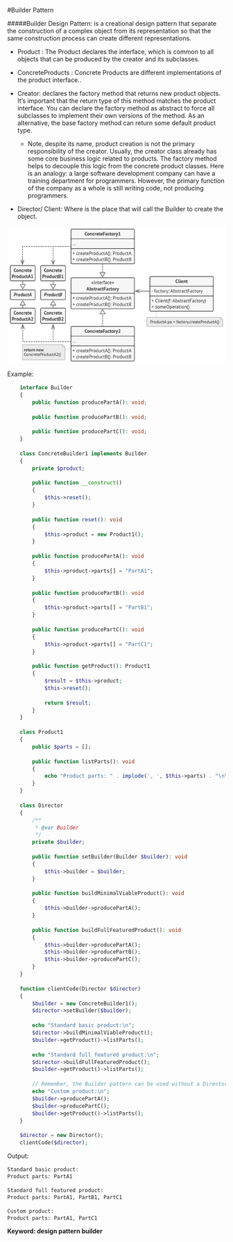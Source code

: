 #Builder Pattern

#####Builder Design Pattern: is a creational design pattern that separate the construction of a complex object from its representation so that the same construction process can create different representations.
- Product : The Product declares the interface, which is common to all objects that can be produced by the creator and its subclasses.
- ConcreteProducts : Concrete Products are different implementations of the product interface..
- Creator: declares the factory method that returns new product objects. It’s important that the return type of this method matches the product interface. You can declare the factory method as abstract to force all subclasses to implement their own versions of the method. As an alternative, the base factory method can return some default product type.
    
    - Note, despite its name, product creation is not the primary responsibility of the creator. Usually, the creator class already has some core business logic related to products. The factory method helps to decouple this logic from the concrete product classes. Here is an analogy: a large software development company can have a training department for programmers. However, the primary function of the company as a whole is still writing code, not producing programmers.

- Director/ Client: Where is the place that will call the Builder to create the object.

![Alt text](../../images/design-patterns/creational-patterns/abstract-factory-structure.png?raw=true "Abstract Factory Pattern Structure")

Example:

```php
    interface Builder
    {
        public function producePartA(): void;
    
        public function producePartB(): void;
    
        public function producePartC(): void;
    }
    
    class ConcreteBuilder1 implements Builder
    {
        private $product;
    
        public function __construct()
        {
            $this->reset();
        }
    
        public function reset(): void
        {
            $this->product = new Product1();
        }
    
        public function producePartA(): void
        {
            $this->product->parts[] = "PartA1";
        }
    
        public function producePartB(): void
        {
            $this->product->parts[] = "PartB1";
        }
    
        public function producePartC(): void
        {
            $this->product->parts[] = "PartC1";
        }
    
        public function getProduct(): Product1
        {
            $result = $this->product;
            $this->reset();
    
            return $result;
        }
    }
    
    class Product1
    {
        public $parts = [];
    
        public function listParts(): void
        {
            echo "Product parts: " . implode(', ', $this->parts) . "\n\n";
        }
    }
    
    class Director
    {
        /**
         * @var Builder
         */
        private $builder;
    
        public function setBuilder(Builder $builder): void
        {
            $this->builder = $builder;
        }
    
        public function buildMinimalViableProduct(): void
        {
            $this->builder->producePartA();
        }
    
        public function buildFullFeaturedProduct(): void
        {
            $this->builder->producePartA();
            $this->builder->producePartB();
            $this->builder->producePartC();
        }
    }
    
    function clientCode(Director $director)
    {
        $builder = new ConcreteBuilder1();
        $director->setBuilder($builder);
    
        echo "Standard basic product:\n";
        $director->buildMinimalViableProduct();
        $builder->getProduct()->listParts();
    
        echo "Standard full featured product:\n";
        $director->buildFullFeaturedProduct();
        $builder->getProduct()->listParts();
    
        // Remember, the Builder pattern can be used without a Director class.
        echo "Custom product:\n";
        $builder->producePartA();
        $builder->producePartC();
        $builder->getProduct()->listParts();
    }
    
    $director = new Director();
    clientCode($director);
```
Output:

    Standard basic product:
    Product parts: PartA1
    
    Standard full featured product:
    Product parts: PartA1, PartB1, PartC1
    
    Custom product:
    Product parts: PartA1, PartC1
    
**Keyword: design pattern builder**